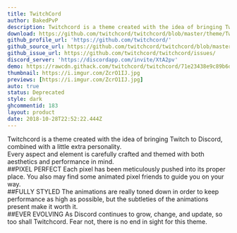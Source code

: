 ```yaml
---
title: TwitchCord
author: BakedPvP
description: Twitchcord is a theme created with the idea of bringing Twitch to Discord, combined with a little extra personality.
download: https://github.com/twitchcord/twitchcord/blob/master/theme/Twitchcord.theme.css
github_profile_url: 'https://github.com/twitchcord/'
github_source_url: https://github.com/twitchcord/twitchcord/blob/master/theme/Twitchcord.theme.css
github_issue_url: https://github.com/twitchcord/twitchcord/issues/
discord_server: 'https://discordapp.com/invite/XtA2pv'
demo: https://rawcdn.githack.com/twitchcord/twitchcord/71e23438e9c89b6d1818e047ee2c2dcb7f768922/theme/Twitchcord.theme.css
thumbnail: https://i.imgur.com/ZcrO1IJ.jpg
previews: [https://i.imgur.com/ZcrO1IJ.jpg]
auto: true
status: Deprecated
style: dark
ghcommentid: 183
layout: product
date: 2018-10-28T22:52:22.444Z
---
```

Twitchcord is a theme created with the idea of bringing Twitch to Discord, combined with a little extra personality.
  <br />
  Every aspect and element is carefully crafted and themed with both aesthetics and performance in mind.
  <br />
##PIXEL PERFECT
  Each pixel has been meticulously pushed into its proper place. You also may find some animated pixel friends to guide you on your way.
  <br />
##FULLY STYLED
  The animations are really toned down in order to keep performance as high as possible, but the subtleties of the animations present make it worth it.
  <br />
##EVER EVOLVING
  As Discord continues to grow, change, and update, so too shall Twitchcord. Fear not, there is no end in sight for this theme.